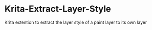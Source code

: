 # Krita-Extract-Layer-Style
Krita extention to extract the layer style of a paint layer to its own layer
